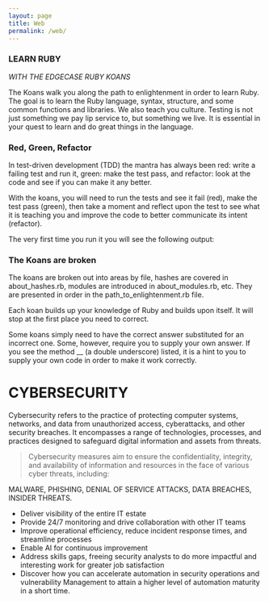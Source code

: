 ```yaml
---
layout: page
title: Web
permalink: /web/
---
```


### LEARN RUBY 

*WITH THE EDGECASE RUBY KOANS* 



The Koans walk you along the path to enlightenment in order to learn Ruby. The goal is to learn the Ruby language, syntax, structure, and some common functions and libraries. We also teach you culture. Testing is not just something we pay lip service to, but something we live. It is essential in your quest to learn and do great things in the language.

### Red, Green, Refactor

In test-driven development (TDD) the mantra has always been red: write a failing test and run it, green: make the test pass, and refactor: look at the code and see if you can make it any better.

With the koans, you will need to run the tests and see it fail (red), make the test pass (green), then take a moment and reflect upon the test to see what it is teaching you and improve the code to better communicate its intent (refactor).

The very first time you run it you will see the following output:


### The Koans are broken
The koans are broken out into areas by file, hashes are covered in about_hashes.rb, modules are introduced in about_modules.rb, etc. They are presented in order in the path_to_enlightenment.rb file.

Each koan builds up your knowledge of Ruby and builds upon itself. It will stop at the first place you need to correct.

Some koans simply need to have the correct answer substituted for an incorrect one. Some, however, require you to supply your own answer. If you see the method __ (a double underscore) listed, it is a hint to you to supply your own code in order to make it work correctly.


# CYBERSECURITY 

Cybersecurity refers to the practice of protecting computer systems, networks, and data from unauthorized access, cyberattacks, and other security breaches. It encompasses a range of technologies, processes, and practices designed to safeguard digital information and assets from threats.

> Cybersecurity measures aim to ensure the confidentiality, integrity, and availability of information and resources in the face of various cyber threats, including:
 
MALWARE, PHISHING, DENIAL OF SERVICE ATTACKS, DATA BREACHES, INSIDER THREATS. 


- Deliver visibility of the entire IT estate
- Provide 24/7 monitoring and drive collaboration with other IT teams
- Improve operational efficiency, reduce incident response times, and streamline processes
- Enable AI for continuous improvement
- Address skills gaps, freeing security analysts to do more impactful and interesting work for greater job satisfaction
- Discover how you can accelerate automation in security operations and vulnerability Management to attain a higher level of automation maturity in a short time.



